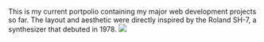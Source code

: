 This is my current portpolio containing my major web development projects so far. The layout and aesthetic were directly inspired by the Roland SH-7, a synthesizer that debuted in 1978.
<img src='http://secretlifeofsynthesizers.com/wp-content/uploads/2016/11/Roland-SH-7-beauty-2.jpg'>
